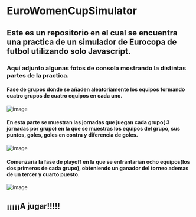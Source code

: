 # EuroWomenCupSimulator
## Este es un repositorio en el cual se encuentra una practica de un simulador de Eurocopa de futbol utilizando solo Javascript. 

### Aquí adjunto algunas fotos de consola mostrando la distintas partes de la practica.
#### Fase de grupos donde se añaden aleatoriamente los equipos formando cuatro grupos de cuatro equipos en cada uno.
![image](https://user-images.githubusercontent.com/103906418/182006974-f3426d29-421c-4b26-a07e-d029c8d08099.png)
#### En esta parte se muestran las jornadas que juegan cada grupo( 3 jornadas por grupo) en la que se muestras los equipos del grupo, sus puntos, goles, goles en contra y diferencia de goles.
![image](https://user-images.githubusercontent.com/103906418/182006983-6bf9159b-113b-485a-8fd4-b7838774a164.png)
#### Comenzaria la fase de playoff en la que se enfrantarian ocho equipos(los dos primeros de cada grupo), obteniendo un ganador del torneo ademas de un tercer y cuarto puesto.
![image](https://user-images.githubusercontent.com/103906418/182007006-e4755f24-6be2-4326-a4ef-3e68ba9ecd94.png)

## ¡¡¡¡¡A jugar!!!!!

